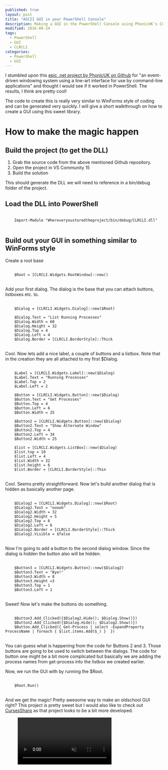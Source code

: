 ```yaml
---
published: true
layout: post
title: "ASCII GUI in your PowerShell Console"
description: Making a GUI in the PowerShell Console using PhonicUK's CLRCLI
modified: 2016-09-24
tags:
  - PowerShell
  - GUI
  - CLRCLI
categories:
  - PowerShell
  - GUI
---
```


I stumbled upon this [epic .net project by PhonicUK on
Github](https://github.com/PhonicUK/CLRCLI) for "an event-driven windowing
system using a line-art interface for use by command-line applications" and
thought I would see if it worked in PowerShell. The results, I think are pretty
cool!

The code to create this is really very similar to WinForms style of coding and
can be generated very quickly. I will give a short walkthrough on how to create a
GUI using this sweet library.

# How to make the magic happen

<!-- more -->

## Build the project (to get the DLL)

1. Grab the source code from the above mentioned Github repository.
2. Open the project in VS Community 15
3. Build the solution

This should generate the DLL we will need to reference in a bin/debug folder of the project.

## Load the DLL into PowerShell

<pre> <code class="ps">
    Import-Module "Whereveryoustoredtheproject/bin/debug/CLRCLI.dll"
</code> </pre>

## Build out your GUI in something similar to WinForms style

Create a root base

<pre> <code class="ps">
    $Root = [CLRCLI.Widgets.RootWindow]::new()
</code> </pre>

Add your first dialog. The dialog is the base that you can attach buttons,
listboxes etc. to.

<pre> <code class="ps">
    $Dialog = [CLRCLI.Widgets.Dialog]::new($Root)

    $Dialog.Text = "List Running Processes"
    $Dialog.Width = 60
    $Dialog.Height = 32
    $Dialog.Top = 4
    $Dialog.Left = 4
    $Dialog.Border = [CLRCLI.BorderStyle]::Thick
</code> </pre>

Cool. Now lets add a nice label, a couple of buttons and a listbox. Note that in
the creation they are all attached to my first $Dialog.

<pre> <code class="ps">
    $Label = [CLRCLI.Widgets.Label]::new($Dialog)
    $Label.Text = "Running Processes"
    $Label.Top = 2
    $Label.Left = 2

    $Button = [CLRCLI.Widgets.Button]::new($Dialog)
    $Button.Text = "Get Processes"
    $Button.Top = 4
    $Button.Left = 6
    $Button.Width = 25

    $Button2 = [CLRCLI.Widgets.Button]::new($Dialog)
    $Button2.Text = "Show Alternate Window"
    $Button2.Top = 4
    $Button2.Left = 34
    $Button2.Width = 25

    $list = [CLRCLI.Widgets.ListBox]::new($Dialog)
    $list.top = 10
    $list.Left = 4
    $list.Width = 32
    $list.height = 6
    $list.Border = [CLRCLI.BorderStyle]::Thin
</code> </pre>

Cool. Seems pretty straightforward. Now let's build another dialog that is
hidden as basically another page.

<pre> <code class="ps">
    $Dialog2 = [CLRCLI.Widgets.Dialog]::new($Root)
    $Dialog2.Text = "ooooh"
    $Dialog2.Width = 32
    $Dialog2.Height = 5
    $Dialog2.Top = 6
    $Dialog2.Left = 6
    $Dialog2.Border = [CLRCLI.BorderStyle]::Thick
    $Dialog2.Visible = $false
</code> </pre>

Now I'm going to add a button to the second dialog window. Since the dialog is
hidden the button also will be hidden.

<pre> <code class="ps">
    $Button3 = [CLRCLI.Widgets.Button]::new($Dialog2)
    $Button3.Text = "Bye!"
    $Button3.Width = 8
    $Button3.Height =3
    $Button3.Top = 1
    $Button3.Left = 1
</code> </pre>

Sweet! Now let's make the buttons do something.

<pre> <code class="ps">
    $Button3.Add_Clicked({$Dialog2.Hide(); $Dialog.Show()})
    $Button2.Add_Clicked({$Dialog.Hide(); $Dialog2.Show()})
    $Button.Add_Clicked({ Get-Process | select -ExpandProperty ProcessName | foreach { $list.items.Add($_) }  })
</code> </pre>

You can guess what is happening from the code for Buttons 2 and 3. Those buttons
are going to be used to switch between the dialogs. The code for button one
might be a bit more complicated but basically we are adding the process names
from get-process into the listbox we created earlier.

Now, we run the GUI with by running the $Root.

<pre> <code class="ps">
    $Root.Run()
</code> </pre>

And we get the magic! Pretty awesome way to make an oldschool GUI right? This
project is pretty sweet but I would also like to check out
[CursesSharp](https://github.com/sushihangover/CursesSharp) as that project
looks to be a bit more developed.

<figure>
 <video autoplay controls muted loop playsinline>
        <source src="{{ site.url }}/images/Oldschool%20PowerShell%20UI.webm" type="video/webm">
        <source src="{{ site.url }}/images/Oldschool%20PowerShell%20UI.mp4" type="video/mp4">
    </video>
</figure>
